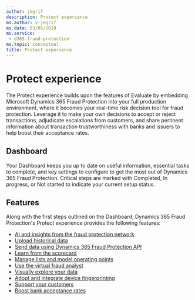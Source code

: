 ```yaml
---
author: jegrif
description: Protect experience
ms.author: v-jegrif
ms.date: 03/05/2019
ms.service:
 - d365-fraud-protection
ms.topic: conceptual
title: Protect experience
---
```



# Protect experience

The Protect experience builds upon the features of Evaluate by embedding Microsoft Dynamics 365 Fraud Protection into your full production environment, where it becomes your real-time risk decision tool for fraud protection. Leverage it to make your own decisions to accept or reject transactions, adjudicate escalations from customers, and share pertinent information about transaction trustworthiness with banks and issuers to help boost their acceptance rates.

## Dashboard 
Your Dashboard keeps you up to date on useful information, essential tasks to complete, and key settings to configure to get the most out of Dynamics 365 Fraud Protection. Critical steps are marked with Completed, In progress, or Not started to indicate your current setup status.

## Features 
Along with the first steps outlined on the Dashboard, Dynamics 365 Fraud Protection's Protect experience provides the following features: 

- [AI and insights from the fraud protection network](fraud-protection-network.md)
- [Upload historical data](data-upload.md)
- [Send data using Dynamics 365 Fraud Protection API](send-real-time-api.md)
- [Learn from the scorecard](scorecard.md)
- [Manage lists and model operating points](lists-model-operating-points.md)
- [Use the virtual fraud analyst](virtual-fraud-analyst.md)
- [Visually explore your data](graph-explorer.md)
- [Adopt and integrate device fingerprinting](device-fingerprinting.md)
- [Support your customers](risk-support.md)
- [Boost bank acceptance rates](transaction-acceptance-booster.md)
